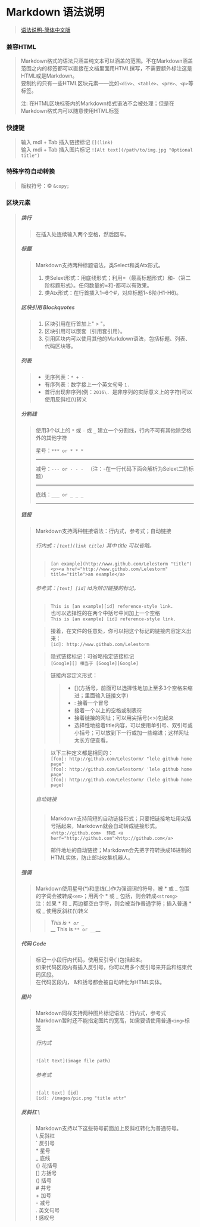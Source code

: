 # Markdown 语法说明
> [语法说明-简体中文版](http://wowubuntu.com/markdown/#list)

### 兼容HTML

> Markdown格式的语法只涵盖纯文本可以涵盖的范围。不在Markdown涵盖范围之内的标签都可以直接在文档里面用HTML撰写，不需要额外标注这是HTML或是Markdown。  
> 要制约的只有一些HTML区块元素——比如`<div>`、`<table>`、`<pre>`、`<p>`等标签。
> 
> 注: 在HTML区块标签内的Markdown格式语法不会被处理；但是在Markdown格式内可以随意使用HTML标签
> 
### 快捷键
> 输入 mdl + Tab 插入链接标记 `[](link)`  
> 输入 mdi + Tab 插入图片标记 `![Alt text](/path/to/img.jpg "Optional title")`
### 特殊字符自动转换
> 版权符号：&copy; `&copy;`
> 
### 区块元素
> ##### 换行
> >在插入处连续输入两个空格，然后回车。  
> ##### 标题
> > Markdown支持两种标题语法，类Select和类Atx形式。  
> > 1. 类Selext形式：用底线形式；利用=（最高标题形式）和-（第二阶标题形式）。任何数量的=和-都可以有效果。  
> > 2. 类Atx形式：在行首插入1~6个#，对应标题1~6阶(H1-H6)。
> ##### 区块引用 Blockquotes
> > 1. 区块引用在行首加上" > "。  
> > 2. 区块引用可以嵌套（引用套引用）。
> > 3. 引用区块内可以使用其他的Markdown语法，包括标题、列表、代码区块等。 
> ##### 列表  
> > * 无序列表：`* + -`
> > * 有序列表：数字接上一个英文句号 `1.`   
> > * 首行出现非序列(例：`2016\. `是非序列的实际意义上的字符)可以使用反斜杠(\\)转义  
> ##### 分割线
> > 使用3个以上的 `*` 或 `-` 或 `_` 建立一个分割线，行内不可有其他除空格外的其他字符  
> > 
> > 星号：`*** or * * *`
> > * * *  
> > 减号：`--- or - - - `  （注：-在一行代码下面会解析为Selext二阶标题）
> > 
> > ---
> > 底线：`___ or _ _ _`  
> > ___ _ _ 
> > 
> ##### 链接
> > Markdown支持两种链接语法：行内式，参考式；自动链接 
> > 
> > ###### 行内式：`[text](link title)` 其中 title 可以省略。
> > > `[an example](http://www.github.com/Lelestorm "title")`   
> > > `<p><a href="http://www.github.com/Lelestorm" title="title">an example</a>`
> > 
> > ###### 参考式：`[text] [id]` id为辨识链接的标记。   
> > > `This is [an example][id] reference-style link.`   
> > > 也可以选择性的在两个中括号中间加上一个空格   
> > > `This is [an example] [id] reference-style link.`   
> > 
> > > 接着，在文件的任意处，你可以把这个标记的链接内容定义出来：  
> > > `[id]: http://www.github.com/Lelestorm`   
> > 
> > > 隐式链接标记：可省略指定链接标记   
> > > `[Google][] 相当于 [Google][Google]`
> > 
> > > 链接内容定义形式：   
> > > > * \[](方括号，前面可以选择性地加上至多3个空格来缩进；里面输入链接文字)  
> > > > * : 接着一个冒号
> > > > * 接着一个以上的空格或制表符
> > > > * 接着链接的网址；可以用尖括号(<>)包起来   
> > > > * 选择性地接着title内容，可以使用单引号、双引号或小括号；可以放到下一行或加一些缩进；这样网址太长方便查看。
> >
> > > 以下三种定义都是相同的：   
> > > `[foo]: http://github.com/Lelestorm/ "lele github home  page"`   
> > > `[foo]: http://github.com/Lelestorm/ 'lele github home  page'`   
> > > `[foo]: http://github.com/Lelestorm/ (lele github home  page)`  
> > > 
> > ###### 自动链接
> > > Markdown支持简短的自动链接形式；只要把链接地址用尖括号括起来，Markdown就会自动转成链接形式。   
> > > `<http://github.com>  转成 <a herf="http://github.com">http://github.com</a>`   
> > > 
> > > 邮件地址的自动链接；Markdown会先把字符转换成16进制的HTML实体，防止邮址收集机器人。
> 
> ##### 强调
> > Markdown使用星号(*)和底线(_)作为强调词的符号，被 * 或 _ 包围的字词会被转成`<em>`；用两个 * 或 _ 包括，则会转成`<strong>`    
> > 注：如果 * 和 _ 两边都空白字符，则会被当作普通字符；插入普通 * 或 _ 使用反斜杠(\\)转义  
> > > *This is `* or _`*   
> > > __ This is `** or __`__
> 
> ##### 代码 Code
> 
> >  标记一小段行内代码，使用反引号(`)包括起来。   
> >  如果代码区段内有插入反引号，你可以用多个反引号来开启和结束代码区段。   
> >  在代码区段内， &和括号都会被自动转化为HTML实体。
> >
> ##### 图片
> > Markdown同样支持两种图片标记语法：行内式，参考式  
> > Markdown暂时还不能指定图片的宽高，如需要请使用普通`<img>`标签 
> > ###### 行内式   
> > `![alt text](image file path)`   
> > ###### 参考式
> > `![alt text] [id]`   
> > `[id]: /images/pic.png "title attr"`
> > 
> 
> ##### 反斜杠 \
> > Markdown支持以下这些符号前面加上反斜杠转化为普通符号。   
> > \   反斜杠   
> > `   反引号   
> > \*   星号   
> > _   底线   
> > {}  花括号   
> > []  方括号   
> > ()  括号   
> > \#  井号   
> > \+   加号   
> > \-   减号   
> > .   英文句号   
> > !   感叹号   
> >   